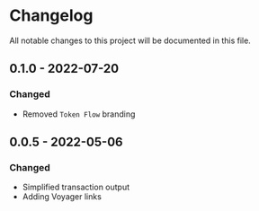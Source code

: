 # Changelog
All notable changes to this project will be documented in this file.

## 0.1.0 - 2022-07-20
### Changed
- Removed `Token Flow` branding

## 0.0.5 - 2022-05-06
### Changed
- Simplified transaction output
- Adding Voyager links